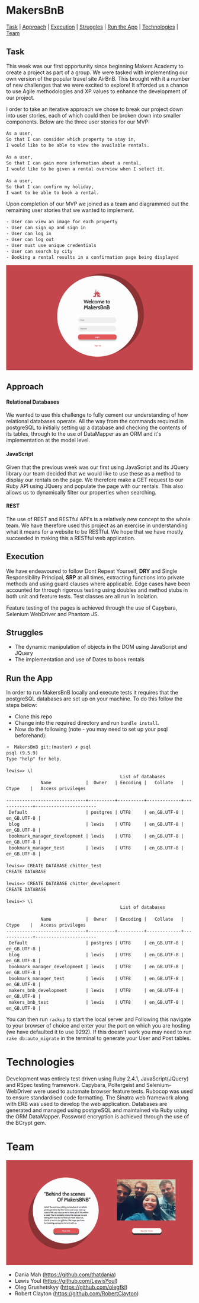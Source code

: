 # MakersBnB

[Task](#task) | [Approach](#approach) | [Execution](#execution) | [Struggles](#struggles) | [Run the App](#demo) | [Technologies](#technologies) | [Team](#team)


## <a name="task">Task</a>

This week was our first opportunity since beginning Makers Academy to create a project as part of a group. We were tasked with implementing our own version of the popular travel site AirBnB. This brought with it a number of new challenges that we were excited to explore! It afforded us a chance to use Agile methodologies and XP values to enhance the development of our project.

I order to take an iterative approach we chose to break our project down into user stories, each of which could then be broken down into smaller components. Below are the three user stories for our MVP:

```
As a user,
So that I can consider which property to stay in,
I would like to be able to view the available rentals.

As a user,
So that I can gain more information about a rental,
I would like to be given a rental overview when I select it.

As a user,
So that I can confirm my holiday,
I want to be able to book a rental.
```
Upon completion of our MVP we joined as a team and diagrammed out the remaining user stories that we wanted to implement.

```
- User can view an image for each property
- User can sign up and sign in
- User can log in
- User can log out
- User must use unique credentials
- User can search by city
- Booking a rental results in a confirmation page being displayed
```

![](readmeimages/1.jpg)

## <a name="approach">Approach</a>

#### Relational Databases

We wanted to use this challenge to fully cement our understanding of how relational databases operate. All the way from the commands required in postgreSQL to initially setting up a database and checking the contents of its tables, through to the use of DataMapper as an ORM and it's implementation at the model level.

#### JavaScript

Given that the previous week was our first using JavaScript and its JQuery library our team decided that we would like to use these as a method to display our rentals on the page. We therefore make a GET request to our Ruby API using JQuery and populate the page with our rentals. This also allows us to dynamically filter our properties when searching.

#### REST

The use of REST and RESTful API's is a relatively new concept to the whole team. We have therefore used this project as an exercise in understanding what it means for a website to be RESTful. We hope that we have mostly succeeded in making this a RESTful web application.

## <a name="execution">Execution</a>

We have endeavoured to follow Dont Repeat Yourself, **DRY** and Single Responsibility Principal, **SRP** at all times, extracting functions into private methods and using guard clauses where applicable. Edge cases have been accounted for through rigorous testing using doubles and method stubs in both unit and feature tests. Test classes are all run in isolation.

Feature testing of the pages is achieved through the use of Capybara, Selenium WebDriver and Phantom JS.

## <a name="struggles">Struggles</a>

* The dynamic manipulation of objects in the DOM using JavaScript and JQuery
* The implementation and use of Dates to book rentals

## <a name="demo">Run the App</a>

In order to run MakersBnB locally and execute tests it requires that the postgreSQL databases are set up on your machine. To do this follow the steps below:

* Clone this repo
* Change into the required directory and run `bundle install`.
* Now do the following (note - you may need to set up your psql beforehand):

```
➜  MakersBnB git:(master) ✗ psql
psql (9.5.9)
Type "help" for help.

lewis=> \l
                                           List of databases
             Name             |  Owner   | Encoding |   Collate   |    Ctype    |   Access privileges

------------------------------+----------+----------+-------------+-------------+-----------------------
 Default                      | postgres | UTF8     | en_GB.UTF-8 | en_GB.UTF-8 |
 blog                         | lewis    | UTF8     | en_GB.UTF-8 | en_GB.UTF-8 |
 bookmark_manager_development | lewis    | UTF8     | en_GB.UTF-8 | en_GB.UTF-8 |
 bookmark_manager_test        | lewis    | UTF8     | en_GB.UTF-8 | en_GB.UTF-8 |

lewis=> CREATE DATABASE chitter_test
CREATE DATABASE

lewis=> CREATE DATABASE chitter_development
CREATE DATABASE

lewis=> \l
                                           List of databases

             Name             |  Owner   | Encoding |   Collate   |    Ctype    |   Access privileges
------------------------------+----------+----------+-------------+-------------+-----------------------
 Default                      | postgres | UTF8     | en_GB.UTF-8 | en_GB.UTF-8 |
 blog                         | lewis    | UTF8     | en_GB.UTF-8 | en_GB.UTF-8 |
 bookmark_manager_development | lewis    | UTF8     | en_GB.UTF-8 | en_GB.UTF-8 |
 bookmark_manager_test        | lewis    | UTF8     | en_GB.UTF-8 | en_GB.UTF-8 |
 makers_bnb_development       | lewis    | UTF8     | en_GB.UTF-8 | en_GB.UTF-8 |
 makers_bnb_test              | lewis    | UTF8     | en_GB.UTF-8 | en_GB.UTF-8 |

```

 You can then run `rackup` to start the local server and Following this navigate to your browser of choice and enter your the port on which you are hosting (we have defaulted it to use 9292). If this doesn't work you may need to run `rake db:auto_migrate` in the terminal to generate your User and Post tables.

# <a name="technologies">Technologies</a>

Development was entirely test driven using Ruby 2.4.1, JavaScript(JQuery) and RSpec testing framework. Capybara, Poltergeist and Selenium-WebDriver were used to automate browser feature tests. Rubocop was used to ensure standardised code formatting. The Sinatra web framework along with ERB was used to develop the web application. Databases are generated and managed using postgreSQL and maintained via Ruby using the ORM DataMapper. Password encryption is achieved through the use of the BCrypt gem.


# <a name="team">Team</a>

![](readmeimages/2.jpg)

- Dania Mah (https://github.com/thatdania)
- Lewis Youl (https://github.com/LewisYoul)
- Oleg Grushetskyy (https://github.com/olegfkl)
- Robert Clayton (https://github.com/RobertClayton)
